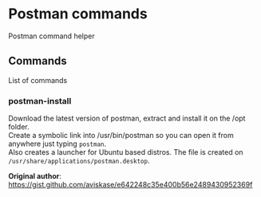 # Postman commands
Postman command helper

## Commands
List of commands

### postman-install
Download the latest version of postman, extract and install it on the /opt folder.  
Create a symbolic link into /usr/bin/postman so you can open it from anywhere just typing `postman`.  
Also creates a launcher for Ubuntu based distros. The file is created on `/usr/share/applications/postman.desktop`.  

**Original author**: https://gist.github.com/aviskase/e642248c35e400b56e2489430952369f